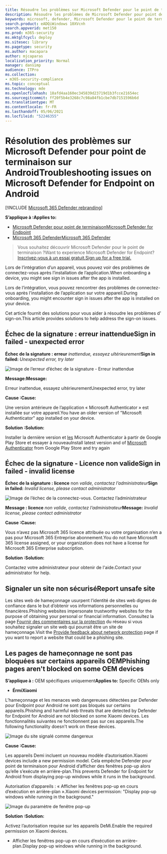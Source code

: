 ```yaml
---
title: Résoudre les problèmes sur Microsoft Defender pour le point de terminaison sur Android
description: Résoudre les problèmes de Microsoft Defender pour point de terminaison sur Android
keywords: microsoft, defender, Microsoft Defender pour le point de terminaison, mde, android, cloud, connectivité, communication
search.product: eADQiWindows 10XVcnh
search.appverid: met150
ms.prod: m365-security
ms.mktglfcycl: deploy
ms.sitesec: library
ms.pagetype: security
ms.author: macapara
author: mjcaparas
localization_priority: Normal
manager: dansimp
audience: ITPro
ms.collection:
- m365-security-compliance
ms.topic: conceptual
ms.technology: mde
ms.openlocfilehash: 18afd4aa160ec345839d23719d1b3fcce21654ec
ms.sourcegitcommit: ff20f5b4e3268c7c98a84fb1cbe7db7151596b6d
ms.translationtype: MT
ms.contentlocale: fr-FR
ms.lasthandoff: 05/06/2021
ms.locfileid: "52246355"
---
```

# <a name="troubleshooting-issues-on-microsoft-defender-for-endpoint-on-android"></a><span data-ttu-id="f87be-104">Résolution des problèmes sur Microsoft Defender pour point de terminaison sur Android</span><span class="sxs-lookup"><span data-stu-id="f87be-104">Troubleshooting issues on Microsoft Defender for Endpoint on Android</span></span>

[!INCLUDE [Microsoft 365 Defender rebranding](../../includes/microsoft-defender.md)]

<span data-ttu-id="f87be-105">**S’applique à :**</span><span class="sxs-lookup"><span data-stu-id="f87be-105">**Applies to:**</span></span>
- [<span data-ttu-id="f87be-106">Microsoft Defender pour point de terminaison</span><span class="sxs-lookup"><span data-stu-id="f87be-106">Microsoft Defender for Endpoint</span></span>](https://go.microsoft.com/fwlink/p/?linkid=2154037)
- [<span data-ttu-id="f87be-107">Microsoft 365 Defender</span><span class="sxs-lookup"><span data-stu-id="f87be-107">Microsoft 365 Defender</span></span>](https://go.microsoft.com/fwlink/?linkid=2118804)

> <span data-ttu-id="f87be-108">Vous souhaitez découvrir Microsoft Defender pour le point de terminaison ?</span><span class="sxs-lookup"><span data-stu-id="f87be-108">Want to experience Microsoft Defender for Endpoint?</span></span> [<span data-ttu-id="f87be-109">Inscrivez-vous à un essai gratuit.</span><span class="sxs-lookup"><span data-stu-id="f87be-109">Sign up for a free trial.</span></span>](https://www.microsoft.com/microsoft-365/windows/microsoft-defender-atp?ocid=docs-wdatp-exposedapis-abovefoldlink) 

<span data-ttu-id="f87be-110">Lors de l’intégration d’un appareil, vous pouvez voir des problèmes de connectez-vous après l’installation de l’application.</span><span class="sxs-lookup"><span data-stu-id="f87be-110">When onboarding a device, you might see sign in issues after the app is installed.</span></span>

<span data-ttu-id="f87be-111">Lors de l’intégration, vous pouvez rencontrer des problèmes de connectez-vous après l’installation de l’application sur votre appareil.</span><span class="sxs-lookup"><span data-stu-id="f87be-111">During onboarding, you might encounter sign in issues after the app is installed on your device.</span></span>

<span data-ttu-id="f87be-112">Cet article fournit des solutions pour vous aider à résoudre les problèmes d' sign-on.</span><span class="sxs-lookup"><span data-stu-id="f87be-112">This article provides solutions to help address the sign-on issues.</span></span>  

## <a name="sign-in-failed---unexpected-error"></a><span data-ttu-id="f87be-113">Échec de la signature : erreur inattendue</span><span class="sxs-lookup"><span data-stu-id="f87be-113">Sign in failed - unexpected error</span></span>
<span data-ttu-id="f87be-114">**Échec de la signature : erreur** *inattendue, essayez ultérieurement*</span><span class="sxs-lookup"><span data-stu-id="f87be-114">**Sign in failed:** *Unexpected error, try later*</span></span>

![Image de l’erreur d’échec de la signature - Erreur inattendue](images/f9c3bad127d636c1f150d79814f35d4c.png)

<span data-ttu-id="f87be-116">**Message:**</span><span class="sxs-lookup"><span data-stu-id="f87be-116">**Message:**</span></span>

<span data-ttu-id="f87be-117">Erreur inattendue, essayez ultérieurement</span><span class="sxs-lookup"><span data-stu-id="f87be-117">Unexpected error, try later</span></span>

<span data-ttu-id="f87be-118">**Cause :**</span><span class="sxs-lookup"><span data-stu-id="f87be-118">**Cause:**</span></span>

<span data-ttu-id="f87be-119">Une version antérieure de l’application « Microsoft Authenticator » est installée sur votre appareil.</span><span class="sxs-lookup"><span data-stu-id="f87be-119">You have an older version of "Microsoft Authenticator" app installed on your device.</span></span>

<span data-ttu-id="f87be-120">**Solution :**</span><span class="sxs-lookup"><span data-stu-id="f87be-120">**Solution:**</span></span>

<span data-ttu-id="f87be-121">Installer la dernière version et [les](https://play.google.com/store/apps/details?androidid=com.azure.authenticator) Microsoft Authenticator à partir de Google Play Store et essayer à nouveau</span><span class="sxs-lookup"><span data-stu-id="f87be-121">Install latest version and of [Microsoft Authenticator](https://play.google.com/store/apps/details?androidid=com.azure.authenticator) from Google Play Store and try again</span></span>

## <a name="sign-in-failed---invalid-license"></a><span data-ttu-id="f87be-122">Échec de la signature - Licence non valide</span><span class="sxs-lookup"><span data-stu-id="f87be-122">Sign in failed - invalid license</span></span>

<span data-ttu-id="f87be-123">**Échec de la signature : licence** non *valide, contactez l’administrateur*</span><span class="sxs-lookup"><span data-stu-id="f87be-123">**Sign in failed:** *Invalid license, please contact administrator*</span></span>

![Image de l’échec de la connectez-vous. Contactez l’administrateur](images/920e433f440fa1d3d298e6a2a43d4811.png)

<span data-ttu-id="f87be-125">**Message : licence** *non valide, contactez l’administrateur*</span><span class="sxs-lookup"><span data-stu-id="f87be-125">**Message:** *Invalid license, please contact administrator*</span></span>

<span data-ttu-id="f87be-126">**Cause :**</span><span class="sxs-lookup"><span data-stu-id="f87be-126">**Cause:**</span></span>

<span data-ttu-id="f87be-127">Vous n’avez pas Microsoft 365 licence attribuée ou votre organisation n’en a pas pour Microsoft 365 Entreprise abonnement.</span><span class="sxs-lookup"><span data-stu-id="f87be-127">You do not have Microsoft 365 license assigned, or your organization does not have a license for Microsoft 365 Enterprise subscription.</span></span>

<span data-ttu-id="f87be-128">**Solution :**</span><span class="sxs-lookup"><span data-stu-id="f87be-128">**Solution:**</span></span>

<span data-ttu-id="f87be-129">Contactez votre administrateur pour obtenir de l'aide.</span><span class="sxs-lookup"><span data-stu-id="f87be-129">Contact your administrator for help.</span></span>

## <a name="report-unsafe-site"></a><span data-ttu-id="f87be-130">Signaler un site non sécurisé</span><span class="sxs-lookup"><span data-stu-id="f87be-130">Report unsafe site</span></span>

<span data-ttu-id="f87be-131">Les sites web de hameçonnage usurpent l’identité de sites web dignes de confiance dans le but d’obtenir vos informations personnelles ou financières.</span><span class="sxs-lookup"><span data-stu-id="f87be-131">Phishing websites impersonate trustworthy websites for the purpose of obtaining your personal or financial information.</span></span> <span data-ttu-id="f87be-132">Consultez la page [Fournir des commentaires sur la protection](https://www.microsoft.com/wdsi/filesubmission/exploitguard/networkprotection) du réseau si vous souhaitez signaler un site web qui pourrait être un site de hameçonnage.</span><span class="sxs-lookup"><span data-stu-id="f87be-132">Visit the [Provide feedback about network protection](https://www.microsoft.com/wdsi/filesubmission/exploitguard/networkprotection) page if you want to report a website that could be a phishing site.</span></span>

## <a name="phishing-pages-arent-blocked-on-some-oem-devices"></a><span data-ttu-id="f87be-133">Les pages de hameçonnage ne sont pas bloquées sur certains appareils OEM</span><span class="sxs-lookup"><span data-stu-id="f87be-133">Phishing pages aren't blocked on some OEM devices</span></span>

<span data-ttu-id="f87be-134">**S’applique à :** OEM spécifiques uniquement</span><span class="sxs-lookup"><span data-stu-id="f87be-134">**Applies to:** Specific OEMs only</span></span>

-   <span data-ttu-id="f87be-135">**Érmi**</span><span class="sxs-lookup"><span data-stu-id="f87be-135">**Xiaomi**</span></span>

<span data-ttu-id="f87be-136">L’hameçonnage et les menaces web dangereuses détectées par Defender pour Endpoint pour Android ne sont pas bloqués sur certains appareils.</span><span class="sxs-lookup"><span data-stu-id="f87be-136">Phishing and harmful web threats that are detected by Defender for Endpoint for Android are not blocked on some Xiaomi devices.</span></span> <span data-ttu-id="f87be-137">Les fonctionnalités suivantes ne fonctionnent pas sur ces appareils.</span><span class="sxs-lookup"><span data-stu-id="f87be-137">The following functionality doesn't work on these devices.</span></span>

![Image du site signalé comme dangereux](images/0c04975c74746a5cdb085e1d9386e713.png)


<span data-ttu-id="f87be-139">**Cause :**</span><span class="sxs-lookup"><span data-stu-id="f87be-139">**Cause:**</span></span>

<span data-ttu-id="f87be-140">Les appareils Demi incluent un nouveau modèle d’autorisation.</span><span class="sxs-lookup"><span data-stu-id="f87be-140">Xiaomi devices include a new permission model.</span></span> <span data-ttu-id="f87be-141">Cela empêche Defender pour point de terminaison pour Android d’afficher des fenêtres pop-up alors qu’elle s’exécute en arrière-plan.</span><span class="sxs-lookup"><span data-stu-id="f87be-141">This prevents Defender for Endpoint for Android from displaying pop-up windows while it runs in the background.</span></span>

<span data-ttu-id="f87be-142">Autorisation d’appareils : « Afficher les fenêtres pop-up en cours d’exécution en arrière-plan ».</span><span class="sxs-lookup"><span data-stu-id="f87be-142">Xiaomi devices permission: "Display pop-up windows while running in the background."</span></span>

![Image du paramètre de fenêtre pop-up](images/6e48e7b29daf50afddcc6c8c7d59fd64.png)

<span data-ttu-id="f87be-144">**Solution :**</span><span class="sxs-lookup"><span data-stu-id="f87be-144">**Solution:**</span></span>

<span data-ttu-id="f87be-145">Activez l’autorisation requise sur les appareils DeMi.</span><span class="sxs-lookup"><span data-stu-id="f87be-145">Enable the required permission on Xiaomi devices.</span></span>

- <span data-ttu-id="f87be-146">Afficher les fenêtres pop-up en cours d’exécution en arrière-plan.</span><span class="sxs-lookup"><span data-stu-id="f87be-146">Display pop-up windows while running in the background.</span></span>
